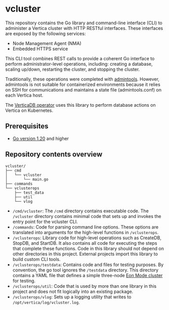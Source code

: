 # vcluster

This repository contains the Go library and command-line interface (CLI) to
administer a Vertica cluster with HTTP RESTful interfaces. These interfaces are
exposed by the following services:
- Node Management Agent (NMA)
- Embedded HTTPS service

This CLI tool combines REST calls to provide a coherent Go interface to perform
administrator-level operations, including: creating a database, scaling
up/down, restarting the cluster, and stopping the cluster.

Traditionally, these operations were completed with
[admintools](https://docs.vertica.com/latest/en/admin/using-admin-tools/admin-tools-reference/writing-admin-tools-scripts/).
However, admintools is not suitable for containerized environments because it
relies on SSH for communications and maintains a state file (admintools.conf)
on each Vertica host.

The [VerticaDB operator](https://github.com/vertica/vertica-kubernetes) uses
this library to perform database actions on Vertica on Kubernetes.

## Prerequisites
- [Go version 1.20](https://go.dev/doc/install) and higher


## Repository contents overview

```
vcluster/
├── cmd
│   └── vcluster
│       └── main.go
├── commands
└── vclusterops
    ├── test_data
    ├── util
    └── vlog
```

- `/cmd/vcluster`: The `/cmd` directory contains executable code. The
  `/vcluster` directory contains minimal code that sets up and invokes the
  entry point for the vcluster CLI.
- `/commands`: Code for parsing command line options. These options are
  translated into arguments for the high-level functions in `/vclusterops`.
- `/vclusterops`: Library code for high-level operations such as CreateDB,
  StopDB, and StartDB. It also contains all code for executing the steps that
complete these functions. Code in this library should not depend on other
directories in this project.
  External projects import this library to build custom CLI tools.
- `/vclusterops/testdata`: Contains code and files for testing purposes. By
  convention, the go tool ignores the `/testdata` directory.
  This directory contains a YAML file that defines a simple three-node [Eon Mode cluster](https://docs.vertica.com/latest/en/architecture/eon-concepts/) for testing.
- `/vclusterops/util`: Code that is used by more than one library in this
  project and does not fit logically into an existing package.
- `/vclusterops/vlog`: Sets up a logging utility that writes to
  `/opt/vertica/log/vcluster.log`.
